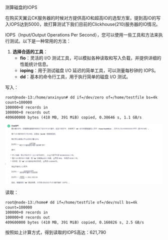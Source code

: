 测算磁盘的IOPS

在购买天翼云CK服务器的时候对方提供高IO和超高IO的选型方案，提到高IO的写入IOPS达到5000，故打算测试下我们目前的Clickhouse(210)服务器的IO情况。

IOPS（Input/Output Operations Per Second），您可以使用一些工具和方法来执行测试。以下是一种常用的方法：

1. **选择合适的工具**：
   - **fio**：灵活的 I/O 测试工具，可以模拟各种读取和写入负载，并提供详细的性能统计信息。
   - **ioping**：用于测试磁盘 I/O 延迟的简单工具，可以测量每秒钟的 IOPS。
   - **dd**：基本的命令行工具，用于执行简单的磁盘 I/O 测试。

写入：

```shell
root@node-13:/home/anxinyun# dd if=/dev/zero of=/home/testfile bs=4k count=100000
100000+0 records in
100000+0 records out
409600000 bytes (410 MB, 391 MiB) copied, 0.38646 s, 1.1 GB/s
```

![image-20240207173058575](imgs/测算磁盘的IOPS/image-20240207173058575.png)

读取：

```shell
root@node-13:/home# dd if=/home/testfile of=/dev/null bs=4k count=100000
100000+0 records in
100000+0 records out
409600000 bytes (410 MB, 391 MiB) copied, 0.160826 s, 2.5 GB/s
```

按照如上计算方式，得到读取的IOPS高达：621,790